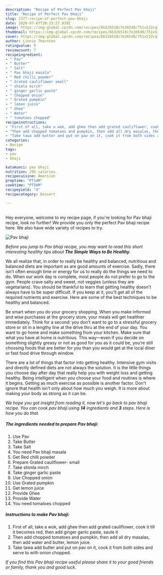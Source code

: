 ```yaml
---
description: "Recipe of Perfect Pav bhaji"
title: "Recipe of Perfect Pav bhaji"
slug: 1377-recipe-of-perfect-pav-bhaji
date: 2020-07-07T20:33:27.839Z
image: https://img-global.cpcdn.com/recipes/6b32b518c7e365d0/751x532cq70/pav-bhaji-recipe-main-photo.jpg
thumbnail: https://img-global.cpcdn.com/recipes/6b32b518c7e365d0/751x532cq70/pav-bhaji-recipe-main-photo.jpg
cover: https://img-global.cpcdn.com/recipes/6b32b518c7e365d0/751x532cq70/pav-bhaji-recipe-main-photo.jpg
author: Linnie Thornton
ratingvalue: 5
reviewcount: 7
recipeingredient:
- " Pav"
- " Butter"
- " Salt"
- " Pav bhaji masala"
- " Red chilli powder"
- " Grated cauliflower small"
- " shimla mirch"
- " ginger garlic paste"
- " Chopped onion"
- " Grated pumpkin"
- " lemon juice"
- " Ghee"
- " Water"
- " tomatoes chopped"
recipeinstructions:
- "First of all, take a wok, add ghee then add grated cauliflower, cook it till it becomes red, then add ginger garlic paste, saute it"
- "Then add chopped tomatoes and pumpkin, then add all dry masalas, then add water and butter, lemon juice."
- "Take tawa add butter and put on pav on it, cook it from both sides and serve to with onion chopped."
categories:
- Recipe
tags:
- pav
- bhaji

katakunci: pav bhaji 
nutrition: 295 calories
recipecuisine: American
preptime: "PT14M"
cooktime: "PT56M"
recipeyield: "4"
recipecategory: Dessert

---
```

<br>
Hey everyone, welcome to my recipe page, if you're looking for Pav bhaji recipe, look no further! We provide you only the perfect Pav bhaji recipe here. We also have wide variety of recipes to try.
<br>


![Pav bhaji](https://img-global.cpcdn.com/recipes/6b32b518c7e365d0/751x532cq70/pav-bhaji-recipe-main-photo.jpg)

<i>Before you jump to Pav bhaji recipe, you may want to read this short interesting healthy tips about <strong>The Simple Ways to Be Healthy</strong>.</i>

We all realize that, in order to really be healthy and balanced, nutritious and balanced diets are important as are good amounts of exercise. Sadly, there isn't often enough time or energy for us to really do the things we need to do. When our work day is complete, most people do not prefer to go to the gym. People crave salty and sweet, not veggies (unless they are vegetarians). You should be thankful to learn that getting healthy doesn't always have to be super difficult. If you keep at it, you'll get all of the required nutrients and exercise. Here are some of the best techniques to be healthy and balanced.

Be smart when you do your grocery shopping. When you make informed and wise purchases at the grocery store, your meals will get healthier immediately. Think for a second: you don't want to go to a stressful grocery store or sit in a lengthy line at the drive thru at the end of your day. You want to go home and make something from your kitchen. Make sure that what you have at home is nutritious. This way—even if you decide on something slightly greasy or not as good for you as it could be, you’re still choosing foods that are better for you than you would get at the local diner or fast food drive through window.

There are a lot of things that factor into getting healthy. Intensive gym visits and directly defined diets are not always the solution. It is the little things you choose day after day that really help you with weight loss and getting healthy. Being intelligent when you choose your food and routines is where it begins. Getting as much exercise as possible is another factor. Don't ignore that health isn't only about how much you weigh. It is more about making your body as strong as it can be. 


<i>We hope you got insight from reading it, now let's go back to pav bhaji recipe. You can cook pav bhaji using <strong>14</strong> ingredients and <strong>3</strong> steps. Here is how you do that.
</i>

##### The ingredients needed to prepare Pav bhaji:

1. Use  Pav
1. Take  Butter
1. Take  Salt
1. You need  Pav bhaji masala
1. Get  Red chilli powder
1. Prepare  Grated cauliflower- small
1. Take  shimla mirch
1. Take  ginger garlic paste
1. Use  Chopped onion
1. Use  Grated pumpkin
1. Get  lemon juice
1. Provide  Ghee
1. Provide  Water
1. You need  tomatoes chopped


##### Instructions to make Pav bhaji:

1. First of all, take a wok, add ghee then add grated cauliflower, cook it till it becomes red, then add ginger garlic paste, saute it
1. Then add chopped tomatoes and pumpkin, then add all dry masalas, then add water and butter, lemon juice.
1. Take tawa add butter and put on pav on it, cook it from both sides and serve to with onion chopped.


<i>If you find this Pav bhaji recipe useful please share it to your good friends or family, thank you and good luck.</i>
